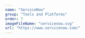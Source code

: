 ```yaml
---
name: "ServiceNow"
group: "Tools and Platforms"
order: 7
imageFileName: "servicenow.svg"
url: "https://www.servicenow.com/"
---
```


